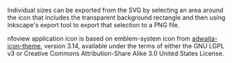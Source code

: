 Individual sizes can be exported from the SVG by selecting an area
around the icon that includes the transparent background rectangle and
then using Inkscape's export tool to export that selection to a PNG file.

nfoview application icon is based on emblem-system icon from
[adwaita-icon-theme][1], version 3.14, available under the terms of
either the GNU LGPL v3 or Creative Commons Attribution-Share Alike 3.0
United States License.

 [1]: http://git.gnome.org/cgit/adwaita-icon-theme/

